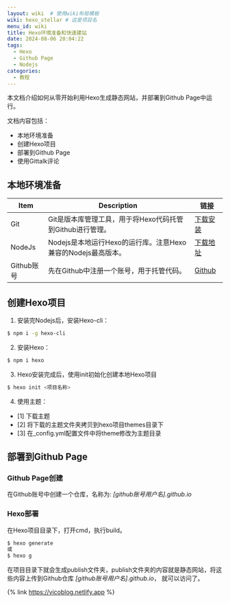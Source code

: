 ```yaml
---
layout: wiki  # 使用wiki布局模板
wiki: hexo_stellar # 这是项目名
menu_id: wiki
title: Hexo环境准备和快速建站
date: 2024-08-06 20:04:22
tags: 
  - Hexo
  - Github Page
  - Nodejs
categories: 
  - 教程
---
```


本文档介绍如何从零开始利用Hexo生成静态网站，并部署到Github Page中运行。 

文档内容包括：  
- 本地环境准备  
- 创建Hexo项目  
- 部署到Github Page  
- 使用Gittalk评论


## 本地环境准备
| Item      | Description | 链接 |
| ----------- | ----------- | ----------- |
| Git      | Git是版本库管理工具，用于将Hexo代码托管到Github进行管理。       | [下载安装](https://git-scm.com/download/win)       |
| NodeJs   | Nodejs是本地运行Hexo的运行库。注意Hexo兼容的Nodejs最高版本。        | [下载地址](https://nodejs.org/zh-cn/download/prebuilt-installer)       |
| Github账号 | 先在Github中注册一个账号，用于托管代码。 | [Github](https://github.com) |

## 创建Hexo项目
1. 安装完Nodejs后，安装Hexo-cli：  
``` bash
$ npm i -g hexo-cli
```
2. 安装Hexo：  
``` bash
$ npm i hexo
```
3. Hexo安装完成后，使用init初始化创建本地Hexo项目
``` bash
$ hexo init <项目名称>
```
4. 使用主题：  
- [1] 下载主题
- [2] 将下载的主题文件夹拷贝到hexo项目themes目录下
- [3] 在_config.yml配置文件中将theme修改为主题目录


## 部署到Github Page
### Github Page创建
在Github账号中创建一个仓库，名称为:  *[github账号用户名].github.io*
### Hexo部署
在Hexo项目目录下，打开cmd，执行build。
``` bash
$ hexo generate
或 
$ hexo g
```
在项目目录下就会生成publish文件夹，publish文件夹的内容就是静态网站，将这些内容上传到Github仓库 *[github账号用户名].github.io*， 就可以访问了。


{% link https://vicoblog.netlify.app %}




